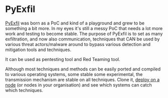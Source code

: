 # PyExfil

[PyExfil](https://pyexfil.morirt.com/) was born as a PoC and kind of a playground and grew to be something a bit more. In my eyes it's still a messy PoC that needs a lot more work and testing to become stable. The purpose of PyExfil is to set as many exfiltration, and now also communication, techniques that CAN be used by various threat actors/malware around to bypass various detection and mitigation tools and techniques. 

It can be used as pentesting tool and Red Teaming tool.

Although most techniques and methods can be easily ported and compiled to various operating systems, some stable some experimental, the transmission mechanism are stable on all techniques. Clone it, [deploy on a node](thm.md) (or nodes in your organisation) and see which systems can catch which techniques.